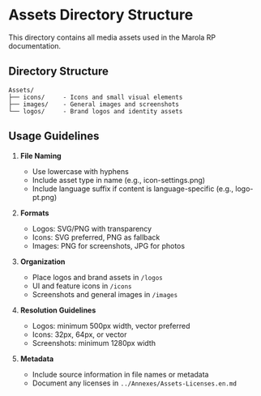 # Assets Directory Structure

This directory contains all media assets used in the Marola RP documentation.

## Directory Structure

```
Assets/
├── icons/     - Icons and small visual elements
├── images/    - General images and screenshots
└── logos/     - Brand logos and identity assets
```

## Usage Guidelines

1. **File Naming**
   - Use lowercase with hyphens
   - Include asset type in name (e.g., icon-settings.png)
   - Include language suffix if content is language-specific (e.g., logo-pt.png)

2. **Formats**
   - Logos: SVG/PNG with transparency
   - Icons: SVG preferred, PNG as fallback
   - Images: PNG for screenshots, JPG for photos

3. **Organization**
   - Place logos and brand assets in `/logos`
   - UI and feature icons in `/icons`
   - Screenshots and general images in `/images`

4. **Resolution Guidelines**
   - Logos: minimum 500px width, vector preferred
   - Icons: 32px, 64px, or vector
   - Screenshots: minimum 1280px width

5. **Metadata**
   - Include source information in file names or metadata
   - Document any licenses in `../Annexes/Assets-Licenses.en.md`